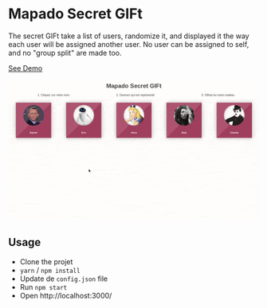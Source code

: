Mapado Secret GIFt
===

The secret GIFt take a list of users, randomize it, and displayed it the way each user will be assigned another user.
No user can be assigned to self, and no "group split" are made too.

[See Demo](https://mapado.github.io/mapado-xmas/)

![mapado scret GIFt](https://github.com/mapado/mapado-xmas/blob/master/public/demo/mapado-xmas.gif?raw=true)

## Usage

* Clone the projet
* `yarn` / `npm install`
* Update de `config.json` file
* Run `npm start`
* Open http://localhost:3000/

